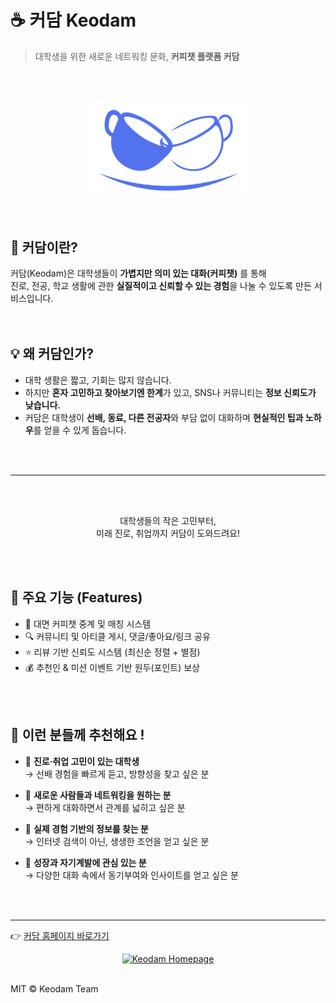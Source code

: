 
# ☕️ 커담 Keodam
> 대학생을 위한 새로운 네트워킹 문화, **커피챗 플랫폼 커담**
</br>
</br>

<p align="center">
  <img src="images/keodamlogo.png" alt="커담로고" width="50%">
</p>
</br>

## 🌱 커담이란?
커담(Keodam)은 대학생들이 **가볍지만 의미 있는 대화(커피챗)** 를 통해  
진로, 전공, 학교 생활에 관한 **실질적이고 신뢰할 수 있는 경험**을 나눌 수 있도록 만든 서비스입니다.  
</br>
</br>
## 💡 왜 커담인가?
- 대학 생활은 짧고, 기회는 많지 않습니다.  
- 하지만 **혼자 고민하고 찾아보기엔 한계**가 있고, SNS나 커뮤니티는 **정보 신뢰도가 낮습니다.**  
- 커담은 대학생이 **선배, 동료, 다른 전공자**와 부담 없이 대화하며 **현실적인 팁과 노하우**를 얻을 수 있게 돕습니다.  
</br>
</br>

---
</br>
</br>

<P align="center"> 
  대학생들의 작은 고민부터, </br>
  미래 진로, 취업까지 커담이 도와드려요! 
</P>
</br>
</br>


## 🚀 주요 기능 (Features)

- 💬 대면 커피챗 중계 및 매칭 시스템
- 🔍 커뮤니티 및 아티클 게시, 댓글/좋아요/링크 공유
- ⭐️ 리뷰 기반 신뢰도 시스템 (최신순 정렬 + 별점)
- 💰 추천인 & 미션 이벤트 기반 원두(포인트) 보상
</br>
</br>

## 👥 이런 분들께 추천해요 !

- 🤔 **진로·취업 고민이 있는 대학생**  
  → 선배 경험을 빠르게 듣고, 방향성을 찾고 싶은 분  

- 👫 **새로운 사람들과 네트워킹을 원하는 분**  
  → 편하게 대화하면서 관계를 넓히고 싶은 분  

- 📝 **실제 경험 기반의 정보를 찾는 분**  
  → 인터넷 검색이 아닌, 생생한 조언을 얻고 싶은 분  

- 🎯 **성장과 자기계발에 관심 있는 분**  
  → 다양한 대화 속에서 동기부여와 인사이트를 얻고 싶은 분
</br>
</br>

---

👉 [커담 홈페이지 바로가기](https://keodam.com)

<p align="center">
  <a href="https://keodam.app" target="_blank">
    <img src="https://img.shields.io/badge/Go_to-Keodam_Homepage-6C63FF?style=for-the-badge&logo=google-chrome&logoColor=white" alt="Keodam Homepage"/>
  </a>
</p>
</br>
MIT © Keodam Team
